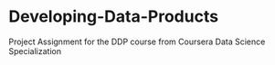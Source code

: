 # Developing-Data-Products
Project Assignment for the DDP course from Coursera Data Science Specialization

